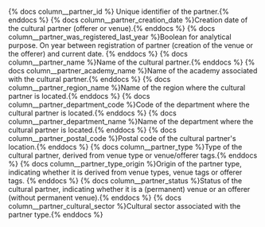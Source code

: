 {% docs column__partner_id %} Unique identifier of the partner.{% enddocs %}
{% docs column__partner_creation_date %}Creation date of the cultural partner (offerer or venue).{% enddocs %}
{% docs column__partner_was_registered_last_year %}Boolean for analytical purpose. On year between registration of partner (creation of the venue or the offerer) and current date.  {% enddocs %}
{% docs column__partner_name %}Name of the cultural partner.{% enddocs %}
{% docs column__partner_academy_name %}Name of the academy associated with the cultural partner.{% enddocs %}
{% docs column__partner_region_name %}Name of the region where the cultural partner is located.{% enddocs %}
{% docs column__partner_department_code %}Code of the department where the cultural partner is located.{% enddocs %}
{% docs column__partner_department_name %}Name of the department where the cultural partner is located.{% enddocs %}
{% docs column__partner_postal_code %}Postal code of the cultural partner's location.{% enddocs %}
{% docs column__partner_type %}Type of the cultural partner, derived from venue type or venue/offerer tags.{% enddocs %}
{% docs column__partner_type_origin %}Origin of the partner type, indicating whether it is derived from venue types, venue tags or offerer tags. {% enddocs %}
{% docs column__partner_status %}Status of the cultural partner, indicating whether it is a (permanent) venue or an offerer (without permanent venue).{% enddocs %}
{% docs column__partner_cultural_sector %}Cultural sector associated with the partner type.{% enddocs %}
